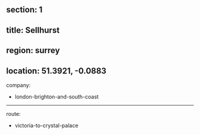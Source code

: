 section: 1
----
title: Sellhurst
----
region: surrey
----
location: 51.3921, -0.0883
----
company:
- london-brighton-and-south-coast
----
route:
- victoria-to-crystal-palace
